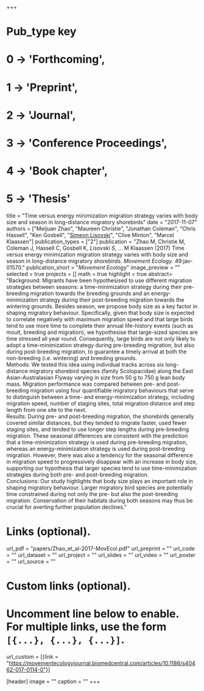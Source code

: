 +++
# Pub_type key
# 0 -> 'Forthcoming',
# 1 -> 'Preprint',
# 2 -> 'Journal',
# 3 -> 'Conference Proceedings',
# 4 -> 'Book chapter',
# 5 -> 'Thesis'
  
title = "Time versus energy minimization migration strategy varies with body size and season in long-distance migratory shorebirds"
date = "2017-11-07"
authors = ["Meijuan Zhao", "Maureen Christie", "Jonathan Coleman", "Chris Hassell", "Ken Gosbell",  "[Simeon Lisovski](hhttps://slisovski.netlify.com/)", "Clive Minton", "Marcel Klaassen"]
publication_types = ["2"]
publication = "Zhao M, Christie M, Coleman J, Hassell C, Gosbell K, *Lisovski S*, ... M Klaassen (2017) Time versus energy minimization migration strategy varies with body size and season in long-distance migratory shorebirds. _Movement Ecology_. 49:jav-01570."
publication_short = "_Movement Ecology_"
image_preview = ""
selected = true
projects = []
math = true
highlight = true
abstract= "Background: Migrants have been hypothesised to use different migration strategies between seasons: a time-minimization strategy during their pre-breeding migration towards the breeding grounds and an energy-minimization strategy during their post-breeding migration towards the wintering grounds. Besides season, we propose body size as a key factor in shaping migratory behaviour. Specifically, given that body size is expected to correlate negatively with maximum migration speed and that large birds tend to use more time to complete their annual life-history events (such as moult, breeding and migration), we hypothesise that large-sized species are time stressed all year round. Consequently, large birds are not only likely to adopt a time-minimization strategy during pre-breeding migration, but also during post-breeding migration, to guarantee a timely arrival at both the non-breeding (i.e. wintering) and breeding grounds.<br />Methods: We tested this idea using individual tracks across six long-distance migratory shorebird species (family Scolopacidae) along the East Asian-Australasian Flyway varying in size from 50 g to 750 g lean body mass. Migration performance was compared between pre- and post-breeding migration using four quantifiable migratory behaviours that serve to distinguish between a time- and energy-minimization strategy, including migration speed, number of staging sites, total migration distance and step length from one site to the next.<br />Results: During pre- and post-breeding migration, the shorebirds generally covered similar distances, but they tended to migrate faster, used fewer staging sites, and tended to use longer step lengths during pre-breeding migration. These seasonal differences are consistent with the prediction that a time-minimization strategy is used during pre-breeding migration, whereas an energy-minimization strategy is used during post-breeding migration. However, there was also a tendency for the seasonal difference in migration speed to progressively disappear with an increase in body size, supporting our hypothesis that larger species tend to use time-minimization strategies during both pre- and post-breeding migration.<br />Conclusions: Our study highlights that body size plays an important role in shaping migratory behaviour. Larger migratory bird species are potentially time constrained during not only the pre- but also the post-breeding migration. Conservation of their habitats during both seasons may thus be crucial for averting further population declines."
  
# Links (optional).
url_pdf = "papers/Zhao_et_al-2017-MovEcol.pdf"
url_preprint = ""
url_code = ""
url_dataset = ""
url_project = ""
url_slides = ""
url_video = ""
url_poster = ""
url_source = ""
  
# Custom links (optional).
#   Uncomment line below to enable. For multiple links, use the form `[{...}, {...}, {...}]`.
url_custom = [{link = "https://movementecologyjournal.biomedcentral.com/articles/10.1186/s40462-017-0114-0"}]
  
[header]
image = ""
caption = ""
+++